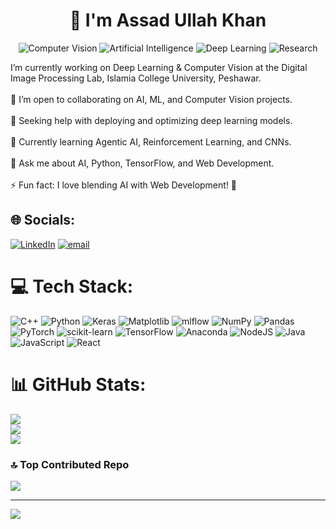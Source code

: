 <h1 align="center">👋 I'm Assad Ullah Khan</h1>
<p align="center">
  <img src="https://img.shields.io/badge/Computer%20Vision-🖥️-brightgreen" alt="Computer Vision">
  <img src="https://img.shields.io/badge/Artificial%20Intelligence-🤖-blue" alt="Artificial Intelligence">
  <img src="https://img.shields.io/badge/Deep%20Learning-🧠-orange" alt="Deep Learning">
  <img src="https://img.shields.io/badge/Research-📚-yellow" alt="Research">
</p>
I’m currently working on Deep Learning & Computer Vision at the Digital Image Processing Lab, Islamia College University, Peshawar.<br><br>
👯 I’m open to collaborating on AI, ML, and Computer Vision projects.<br><br>
🤝 Seeking help with deploying and optimizing deep learning models.<br><br>
🌱 Currently learning Agentic AI, Reinforcement Learning, and CNNs.<br><br>
💬 Ask me about AI, Python, TensorFlow, and Web Development.<br><br>
⚡ Fun fact: I love blending AI with Web Development! 🚀


## 🌐 Socials:
[![LinkedIn](https://img.shields.io/badge/LinkedIn-%230077B5.svg?logo=linkedin&logoColor=white)](https://linkedin.com/in/assadullahkhan) [![email](https://img.shields.io/badge/Email-D14836?logo=gmail&logoColor=white)](mailto:assadullahkhan556@gmail.com) 

# 💻 Tech Stack:
![C++](https://img.shields.io/badge/c++-%2300599C.svg?style=for-the-badge&logo=c%2B%2B&logoColor=white) ![Python](https://img.shields.io/badge/python-3670A0?style=for-the-badge&logo=python&logoColor=ffdd54) ![Keras](https://img.shields.io/badge/Keras-%23D00000.svg?style=for-the-badge&logo=Keras&logoColor=white) ![Matplotlib](https://img.shields.io/badge/Matplotlib-%23ffffff.svg?style=for-the-badge&logo=Matplotlib&logoColor=black) ![mlflow](https://img.shields.io/badge/mlflow-%23d9ead3.svg?style=for-the-badge&logo=numpy&logoColor=blue) ![NumPy](https://img.shields.io/badge/numpy-%23013243.svg?style=for-the-badge&logo=numpy&logoColor=white) ![Pandas](https://img.shields.io/badge/pandas-%23150458.svg?style=for-the-badge&logo=pandas&logoColor=white) ![PyTorch](https://img.shields.io/badge/PyTorch-%23EE4C2C.svg?style=for-the-badge&logo=PyTorch&logoColor=white) ![scikit-learn](https://img.shields.io/badge/scikit--learn-%23F7931E.svg?style=for-the-badge&logo=scikit-learn&logoColor=white) ![TensorFlow](https://img.shields.io/badge/TensorFlow-%23FF6F00.svg?style=for-the-badge&logo=TensorFlow&logoColor=white) ![Anaconda](https://img.shields.io/badge/Anaconda-%2344A833.svg?style=for-the-badge&logo=anaconda&logoColor=white) ![NodeJS](https://img.shields.io/badge/node.js-6DA55F?style=for-the-badge&logo=node.js&logoColor=white) ![Java](https://img.shields.io/badge/java-%23ED8B00.svg?style=for-the-badge&logo=openjdk&logoColor=white) ![JavaScript](https://img.shields.io/badge/javascript-%23323330.svg?style=for-the-badge&logo=javascript&logoColor=%23F7DF1E) ![React](https://img.shields.io/badge/react-%2320232a.svg?style=for-the-badge&logo=react&logoColor=%2361DAFB)
# 📊 GitHub Stats:
![](https://github-readme-stats.vercel.app/api?username=AssadUllahKhan&theme=dark&hide_border=false&include_all_commits=false&count_private=false)<br/>
![](https://nirzak-streak-stats.vercel.app/?user=AssadUllahKhan&theme=dark&hide_border=false)<br/>
![](https://github-readme-stats.vercel.app/api/top-langs/?username=AssadUllahKhan&theme=dark&hide_border=false&include_all_commits=false&count_private=false&layout=compact)

### 🔝 Top Contributed Repo
![](https://github-contributor-stats.vercel.app/api?username=AssadUllahKhan&limit=5&theme=dark&combine_all_yearly_contributions=true)

---
[![](https://visitcount.itsvg.in/api?id=AssadUllahKhan&icon=0&color=0)](https://visitcount.itsvg.in)

<!-- Proudly created with GPRM ( https://gprm.itsvg.in ) -->
